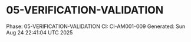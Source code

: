 # 05-VERIFICATION-VALIDATION
Phase: 05-VERIFICATION-VALIDATION
CI: CI-AM001-009
Generated: Sun Aug 24 22:41:04 UTC 2025
